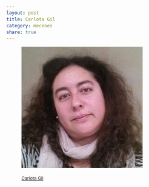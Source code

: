 ```yaml
---
layout: post
title: Carlota Gil
category: mecenes
share: true
---
```


<figure class="text-center">
	<img src="/public/img/carlota-gil-mecenes-artinpocket-regular.jpg" alt="Carlota Gil - mecenes d'artipocket/regular" title="Carlota Gil - mecenes d'artipocket/regular">
	<figcaption>
		<p><small><i class="fa fa-facebook"></i> <a href="https://twitter.com/kerve86" title="Carlota Gil a Facebook">Carlota Gil</a></small></p>
	</figcaption>
</figure>